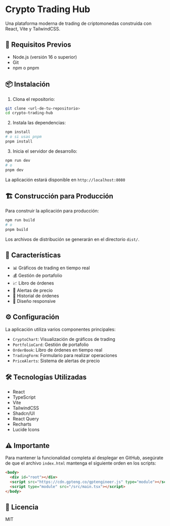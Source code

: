 
# Crypto Trading Hub

Una plataforma moderna de trading de criptomonedas construida con React, Vite y TailwindCSS.

## 🚀 Requisitos Previos

- Node.js (versión 16 o superior)
- Git
- npm o pnpm

## 📦 Instalación

1. Clona el repositorio:
```bash
git clone <url-de-tu-repositorio>
cd crypto-trading-hub
```

2. Instala las dependencias:
```bash
npm install
# o si usas pnpm
pnpm install
```

3. Inicia el servidor de desarrollo:
```bash
npm run dev
# o
pnpm dev
```

La aplicación estará disponible en `http://localhost:8080`

## 🏗️ Construcción para Producción

Para construir la aplicación para producción:

```bash
npm run build
# o
pnpm build
```

Los archivos de distribución se generarán en el directorio `dist/`.

## 🌟 Características

- 📊 Gráficos de trading en tiempo real
- 💰 Gestión de portafolio
- 📈 Libro de órdenes
- 🔔 Alertas de precio
- 💼 Historial de órdenes
- 📱 Diseño responsive

## ⚙️ Configuración

La aplicación utiliza varios componentes principales:

- `CryptoChart`: Visualización de gráficos de trading
- `PortfolioCard`: Gestión de portafolio
- `OrderBook`: Libro de órdenes en tiempo real
- `TradingForm`: Formulario para realizar operaciones
- `PriceAlerts`: Sistema de alertas de precio

## 🛠️ Tecnologías Utilizadas

- React
- TypeScript
- Vite
- TailwindCSS
- Shadcn/UI
- React Query
- Recharts
- Lucide Icons

## ⚠️ Importante

Para mantener la funcionalidad completa al desplegar en GitHub, asegúrate de que el archivo `index.html` mantenga el siguiente orden en los scripts:

```html
<body>
  <div id="root"></div>
  <script src="https://cdn.gpteng.co/gptengineer.js" type="module"></script>
  <script type="module" src="/src/main.tsx"></script>
</body>
```

## 📄 Licencia

MIT

